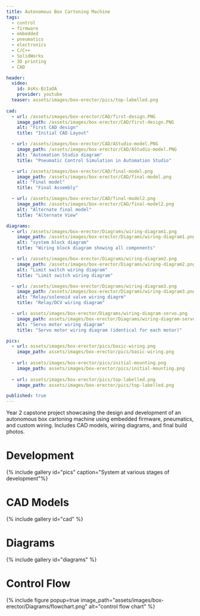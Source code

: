 ```yaml
---
title: Autonomous Box Cartoning Machine
tags:
  - control
  - firmware
  - embedded
  - pneumatics
  - electronics
  - C/C++
  - SolidWorks
  - 3D printing
  - CAD

header:
  video:
    id: AsKs-BzIaOA
    provider: youtube
  teaser: assets/images/box-erector/pics/top-labelled.png
    
cad:
  - url: /assets/images/box-erector/CAD/first-design.PNG
    image_path: /assets/images/box-erector/CAD/first-design.PNG
    alt: "First CAD design"
    title: "Initial CAD Layout"

  - url: /assets/images/box-erector/CAD/AStudio-model.PNG
    image_path: /assets/images/box-erector/CAD/AStudio-model.PNG
    alt: "Automation Studio diagram"
    title: "Pneumatic Control Simulation in Automation Studio"

  - url: /assets/images/box-erector/CAD/final-model.png
    image_path: /assets/images/box-erector/CAD/final-model.png
    alt: "Final model"
    title: "Final Assembly"

  - url: /assets/images/box-erector/CAD/final-model2.png
    image_path: /assets/images/box-erector/CAD/final-model2.png
    alt: "Alternate final model"
    title: "Alternate View"

diagrams:
  - url: /assets/images/box-erector/Diagrams/wiring-diagram1.png
    image_path: /assets/images/box-erector/Diagrams/wiring-diagram1.png
    alt: "system block diagram"
    title: "Wiring block diagram showing all components"

  - url: /assets/images/box-erector/Diagrams/wiring-diagram2.png
    image_path: /assets/images/box-erector/Diagrams/wiring-diagram2.png
    alt: "Limit switch wiring diagram"
    title: "Limit switch wiring diagram"

  - url: /assets/images/box-erector/Diagrams/wiring-diagram3.png
    image_path: /assets/images/box-erector/Diagrams/wiring-diagram3.png
    alt: "Relay/solenoid valve wiring diagrm"
    title: "Relay/DCV wiring diagram"

  - url: assets/images/box-erector/Diagrams/wiring-diagram-servo.png
    image_path: assets/images/box-erector/Diagrams/wiring-diagram-servo.png
    alt: "Servo motor wiring diagram"
    title: "Servo motor wiring diagram (identical for each motor)"

pics:
  - url: assets/images/box-erector/pics/basic-wiring.png
    image_path: assets/images/box-erector/pics/basic-wiring.png
  
  - url: assets/images/box-erector/pics/initial-mounting.png
    image_path: assets/images/box-erector/pics/initial-mounting.png
  
  - url: assets/images/box-erector/pics/top-labelled.png
    image_path: assets/images/box-erector/pics/top-labelled.png

published: true
---
```


Year 2 capstone project showcasing the design and development of an autonomous box cartoning machine using embedded firmware, pneumatics, and custom wiring. Includes CAD models, wiring diagrams, and final build photos.

# Development

{% include gallery id="pics" caption="System at various stages of development"%}


# CAD Models

{% include gallery id="cad" %}

# Diagrams 

{% include gallery id="diagrams" %}

# Control Flow

{% include figure popup=true image_path="assets/images/box-erector/Diagrams/flowchart.png" alt="control flow chart" %}
